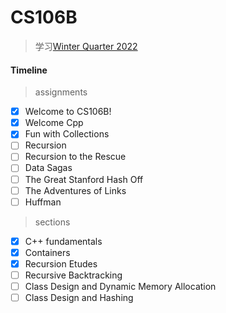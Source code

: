 # CS106B

> 学习[Winter Quarter 2022](https://web.stanford.edu/class/cs106b/)

#### Timeline

> assignments

- [X] Welcome to CS106B!
- [X] Welcome Cpp
- [X] Fun with Collections
- [ ] Recursion
- [ ] Recursion to the Rescue
- [ ] Data Sagas
- [ ] The Great Stanford Hash Off
- [ ] The Adventures of Links
- [ ] Huffman

> sections

- [x] C++ fundamentals
- [x] Containers
- [x] Recursion Etudes
- [ ] Recursive Backtracking
- [ ] Class Design and Dynamic Memory Allocation
- [ ] Class Design and Hashing